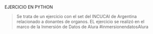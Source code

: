 EJERCICIO EN PYTHON

>Se trata de un ejercicio con el set del INCUCAI de Argentina relacionado a donantes de organos.
>EL ejercicio se realizó en el marco de la Inmersión de Datos de Alura
>#inmersionendatosAlura
